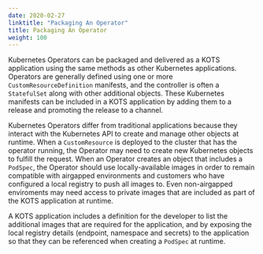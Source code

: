 ```yaml
---
date: 2020-02-27
linktitle: "Packaging An Operator"
title: Packaging An Operator
weight: 100
---
```


Kubernetes Operators can be packaged and delivered as a KOTS application using the same methods as other Kubernetes applications. Operators are generally defined using one or more `CustomResourceDefinition` manifests, and the controller is often a `StatefulSet` along with other additional objects. These Kubernetes manifests can be included in a KOTS application by adding them to a release and promoting the release to a channel.

Kubernetes Operators differ from traditional applications because they interact with the Kubernetes API to create and manage other objects at runtime. When a `CustomResource` is deployed to the cluster that has the operator running, the Operator may need to create new Kubernetes objects to fulfill the request. When an Operator creates an object that includes a `PodSpec`, the Operator should use locally-available images in order to remain compatible with airgapped environments and customers who have configured a local registry to push all images to. Even non-airgapped enviroments may need access to private images that are included as part of the KOTS application at runtime.

A KOTS application includes a definition for the developer to list the additional images that are required for the application, and by exposing the local registry details (endpoint, namespace and secrets) to the application so that they can be referenced when creating a `PodSpec` at runtime.


